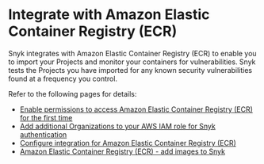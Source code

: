 # Integrate with Amazon Elastic Container Registry (ECR)

Snyk integrates with Amazon Elastic Container Registry (ECR) to enable you to import your Projects and monitor your containers for vulnerabilities. Snyk tests the Projects you have imported for any known security vulnerabilities found at a frequency you control.

Refer to the following pages for details:

* [Enable permissions to access Amazon Elastic Container Registry (ECR) for the first time](enable-snyk-permissions-to-access-amazon-elastic-container-registry-ecr-for-the-first-time.md)
* [Add additional Organizations to your AWS IAM role for Snyk authentication](add-more-organizations-to-your-aws-iam-role-for-snyk-authentication.md)
* [Configure integration for Amazon Elastic Container Registry (ECR)](configure-integration-for-amazon-elastic-container-registry-ecr.md)
* [Amazon Elastic Container Registry (ECR) - add images to Snyk](amazon-elastic-container-registry-ecr-add-images-to-snyk.md)
